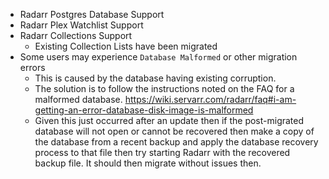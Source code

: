 - Radarr Postgres Database Support
- Radarr Plex Watchlist Support
- Radarr Collections Support
  - Existing Collection Lists have been migrated
- Some users may experience `Database Malformed` or other migration errors
  - This is caused by the database having existing corruption.
  - The solution is to follow the instructions noted on the FAQ for a malformed database. <https://wiki.servarr.com/radarr/faq#i-am-getting-an-error-database-disk-image-is-malformed>
  - Given this just occurred after an update then if the post-migrated database will not open or cannot be recovered then make a copy of the database from a recent backup and apply the database recovery process to that file then try starting Radarr with the recovered backup file.  It should then migrate without issues then.
